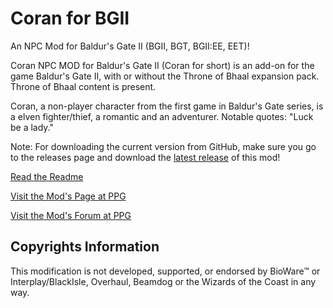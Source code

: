 # Coran for BGII
An NPC Mod for Baldur's Gate II (BGII, BGT, BGII:EE, EET)!

Coran NPC MOD for Baldur's Gate II (Coran for short) is an add-on for the game Baldur's Gate II, with or without the Throne of Bhaal expansion pack. Throne of Bhaal content is present.

Coran, a non-player character from the first game in Baldur's Gate series, is a elven fighter/thief, a romantic and an adventurer. Notable quotes: "Luck be a lady."

Note: For downloading the current version from GitHub, make sure you go to the releases page and download the [latest release](https://github.com/Pocket-Plane-Group/Coran_for_BGII/releases) of this mod!

[Read the Readme](http://mods.pocketplane.net/kulyok/Readme-BackBrynnlaw.txt)

[Visit the Mod's Page at PPG](http://www.pocketplane.net/oneday)

[Visit the Mod's Forum at PPG](http://forums.pocketplane.net/index.php/topic,27655.25.html)

## Copyrights Information

This modification is not developed, supported, or endorsed by BioWare™ or Interplay/BlackIsle, Overhaul, Beamdog or the Wizards of the Coast in any way.

